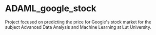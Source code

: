 # ADAML_google_stock


Project focused on predicting the price for Google's stock market for the subject Advanced Data Analysis and Machine Learning at Lut University.